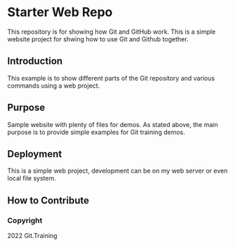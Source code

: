 # Starter Web Repo

This repository is for showing how Git and GitHub work.
This is a simple website project for shwing how to use Git and Github together.

## Introduction

This example is to show different parts of the Git repository and various commands using a web project. 

## Purpose

Sample website with plenty of files for demos.
As stated above, the main purpose is to provide simple examples for Git training demos.

## Deployment

This is a simple web project, development can be on my web server or even local file system.

## How to Contribute

### Copyright

2022 Git.Training